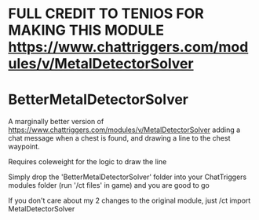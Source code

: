 # FULL CREDIT TO TENIOS FOR MAKING THIS MODULE https://www.chattriggers.com/modules/v/MetalDetectorSolver

# BetterMetalDetectorSolver
A marginally better version of https://www.chattriggers.com/modules/v/MetalDetectorSolver adding a chat message when a chest is found, and drawing a line to the chest waypoint. 

Requires coleweight for the logic to draw the line

Simply drop the 'BetterMetalDetectorSolver' folder into your ChatTriggers modules folder (run '/ct files' in game) and you are good to go

If you don't care about my 2 changes to the original module, just /ct import MetalDetectorSolver
